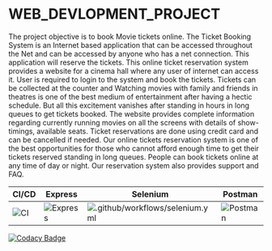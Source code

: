 # WEB_DEVLOPMENT_PROJECT

The project objective is to book Movie tickets online. The Ticket Booking System is an Internet based application that can be accessed throughout the Net and can be accessed by anyone who has a net connection. This application will reserve the tickets. This online ticket reservation system provides a website for a cinema hall where any user of internet can access it. User is required to login to the system and book the tickets. Tickets can be collected at the counter and Watching movies with family and friends in theatres is one of the best medium of entertainment after having a hectic schedule. But all this excitement vanishes after standing in hours in long queues to get tickets booked. The website provides complete information regarding currently running movies on all the screens with details of show-timings, available seats. Ticket reservations are done using credit card and can be cancelled if needed. Our online tickets reservation system is one of the best opportunities for those who cannot afford enough time to get their tickets reserved standing in long queues. People can book tickets online at any time of day or night. Our reservation system also provides support and FAQ.



|CI/CD|Express|Selenium|Postman|
|-----|-------|--------|-------|
|![CI](https://github.com/99002624/WEB_DEVLOPMENT_PROJECT/workflows/CI/badge.svg)|![Express](https://github.com/99002624/WEB_DEVLOPMENT_PROJECT/workflows/Express/badge.svg)|![.github/workflows/selenium.yml](https://github.com/99002683/Web_Development_Mini_Project/workflows/.github/workflows/selenium.yml/badge.svg)|![Postman](https://github.com/99002624/WEB_DEVLOPMENT_PROJECT/workflows/Postman/badge.svg)|
[![Codacy Badge](https://app.codacy.com/project/badge/Grade/8ae3fa6a9c1e498a9bdeec9e71cefbce)](https://www.codacy.com/gh/99002624/WEB_DEVLOPMENT_PROJECT/dashboard?utm_source=github.com&amp;utm_medium=referral&amp;utm_content=99002624/WEB_DEVLOPMENT_PROJECT&amp;utm_campaign=Badge_Grade)

